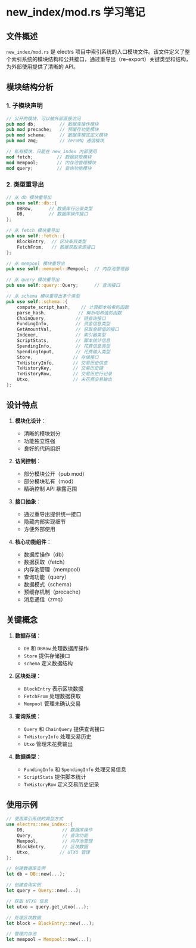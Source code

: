 # new_index/mod.rs 学习笔记

## 文件概述
`new_index/mod.rs` 是 electrs 项目中索引系统的入口模块文件。该文件定义了整个索引系统的模块结构和公共接口，通过重导出（re-export）关键类型和结构，为外部使用提供了清晰的 API。

## 模块结构分析

### 1. 子模块声明
```rust
// 公开的模块，可以被外部直接访问
pub mod db;         // 数据库操作模块
pub mod precache;   // 预缓存功能模块
pub mod schema;     // 数据库模式定义模块
pub mod zmq;        // ZeroMQ 通信模块

// 私有模块，只能在 new_index 内部使用
mod fetch;         // 数据获取模块
mod mempool;       // 内存池管理模块
mod query;         // 查询功能模块
```

### 2. 类型重导出
```rust
// 从 db 模块重导出
pub use self::db::{
    DBRow,      // 数据库行记录类型
    DB,         // 数据库操作接口
};

// 从 fetch 模块重导出
pub use self::fetch::{
    BlockEntry,  // 区块条目类型
    FetchFrom,   // 数据获取来源接口
};

// 从 mempool 模块重导出
pub use self::mempool::Mempool;  // 内存池管理器

// 从 query 模块重导出
pub use self::query::Query;      // 查询接口

// 从 schema 模块重导出多个类型
pub use self::schema::{
    compute_script_hash,    // 计算脚本哈希的函数
    parse_hash,            // 解析哈希值的函数
    ChainQuery,           // 链查询接口
    FundingInfo,          // 资金信息类型
    GetAmountVal,         // 获取金额值的接口
    Indexer,              // 索引器类型
    ScriptStats,          // 脚本统计信息
    SpendingInfo,         // 花费信息类型
    SpendingInput,        // 花费输入类型
    Store,               // 存储接口
    TxHistoryInfo,       // 交易历史信息
    TxHistoryKey,        // 交易历史键
    TxHistoryRow,        // 交易历史行记录
    Utxo,                // 未花费交易输出
};
```

## 设计特点

1. **模块化设计**：
   - 清晰的模块划分
   - 功能独立性强
   - 良好的代码组织

2. **访问控制**：
   - 部分模块公开（pub mod）
   - 部分模块私有（mod）
   - 精确控制 API 暴露范围

3. **接口抽象**：
   - 通过重导出提供统一接口
   - 隐藏内部实现细节
   - 方便外部使用

4. **核心功能组件**：
   - 数据库操作（db）
   - 数据获取（fetch）
   - 内存池管理（mempool）
   - 查询功能（query）
   - 数据模式（schema）
   - 预缓存机制（precache）
   - 消息通信（zmq）

## 关键概念

1. **数据存储**：
   - `DB` 和 `DBRow` 处理数据库操作
   - `Store` 提供存储接口
   - `schema` 定义数据结构

2. **区块处理**：
   - `BlockEntry` 表示区块数据
   - `FetchFrom` 处理数据获取
   - `Mempool` 管理未确认交易

3. **查询系统**：
   - `Query` 和 `ChainQuery` 提供查询接口
   - `TxHistoryInfo` 处理交易历史
   - `Utxo` 管理未花费输出

4. **数据类型**：
   - `FundingInfo` 和 `SpendingInfo` 处理交易信息
   - `ScriptStats` 提供脚本统计
   - `TxHistoryRow` 定义交易历史记录

## 使用示例

```rust
// 使用索引系统的典型方式
use electrs::new_index::{
    DB,              // 数据库操作
    Query,           // 查询功能
    Mempool,         // 内存池管理
    BlockEntry,      // 区块数据
    Utxo,           // UTXO 管理
};

// 创建数据库实例
let db = DB::new(...);

// 创建查询实例
let query = Query::new(...);

// 获取 UTXO 信息
let utxo = query.get_utxo(...);

// 处理区块数据
let block = BlockEntry::new(...);

// 管理内存池
let mempool = Mempool::new(...);
``` 
